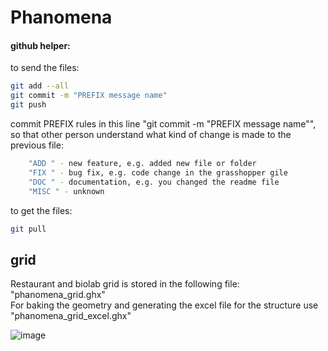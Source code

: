 # Phanomena

#### github helper:

to send the files:
``` bash
git add --all
git commit -m "PREFIX message name"
git push
```

commit PREFIX rules in this line "git commit -m "PREFIX message name"", so that other person understand what kind of change is made to the previous file:
``` bash
    "ADD " - new feature, e.g. added new file or folder
    "FIX " - bug fix, e.g. code change in the grasshopper gile
    "DOC " - documentation, e.g. you changed the readme file
    "MISC " - unknown
```

to get the files:
``` bash
git pull
```


## grid

Restaurant and biolab grid is stored in the following file: "phanomena_grid.ghx" \
For baking the geometry and generating the excel file for the structure use "phanomena_grid_excel.ghx"

![image](https://user-images.githubusercontent.com/18013985/217834006-3ca7e29f-1b51-4a6c-9bda-c7b39739c64d.png)

